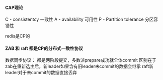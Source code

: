 #### CAP理论
C - consistentcy 一致性
A - availability 可用性
P - Partition tolerance 分区容错性

redis是CP的

#### ZAB 和 raft  都是CP的分布式一致性协议
数据同步协议：
都是两阶段提交，多数派prepare成功就全体commit
区别在于zab在重新选主后，新leader如果含有旧leader未commit的数据会继承
raft新leader对于未commit的数据直接丢弃



